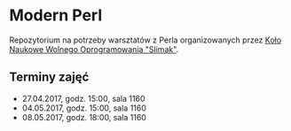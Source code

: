 # Modern Perl

<!--[![](https://slimakuj.files.wordpress.com/2015/04/perl-poster-web.png?w=212&h=300)](https://slimakuj.files.wordpress.com/2015/04/perl-poster-web.png)-->

Repozytorium na potrzeby warsztatów z Perla organizowanych przez [Koło Naukowe
Wolnego Oprogramowania "Slimak"](http://slimak.matinf.uj.edu.pl/).

## Terminy zajęć
* 27.04.2017, godz. 15:00, sala 1160
* 04.05.2017, godz. 15:00, sala 1160
* 08.05.2017, godz. 18:00, sala 1160
